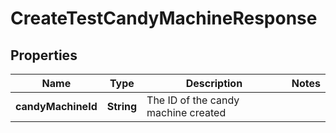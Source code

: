 

# CreateTestCandyMachineResponse


## Properties

Name | Type | Description | Notes
------------ | ------------- | ------------- | -------------
**candyMachineId** | **String** | The ID of the candy machine created | 




